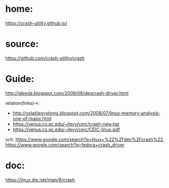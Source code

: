 # home:
https://crash-utility.github.io/

# source:
https://github.com/crash-utility/crash

# Guide:
http://gleeda.blogspot.com/2009/08/devcrash-driver.html

relation(links)->:
- http://volatilesystems.blogspot.com/2008/07/linux-memory-analysis-one-of-major.html
- https://venus.cs.qc.edu/~jlevy/ceic/crash-new.tgz
- https://venus.cs.qc.edu/~jlevy/ceic/CEIC-linux.pdf

sch: https://www.google.com/search?q=linux+%22%2Fdev%2Fcrash%22, https://www.google.com/search?q=fedora+crash_driver

# doc:
https://linux.die.net/man/8/crash
